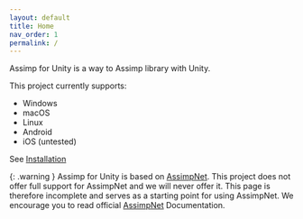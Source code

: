 ```yaml
---
layout: default
title: Home
nav_order: 1
permalink: /
---
```


Assimp for Unity is a way to Assimp library with Unity.

This project currently supports:
- Windows
- macOS
- Linux
- Android
- iOS (untested)

See [Installation](installation/index.md)

{: .warning }
Assimp for Unity is based on [AssimpNet](https://bitbucket.org/Starnick/assimpnet/). This project does not offer full support for AssimpNet and we will never offer it. This page is therefore incomplete and serves as a starting point for using AssimpNet. We encourage you to read official [AssimpNet](https://bitbucket.org/Starnick/assimpnet/) Documentation.
